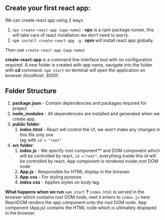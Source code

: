 ## __Create your first react app:__  

We can create react app using 2 ways
1.  `npx create-react-app {app-name}` :  __npx__ is a npm package runner, this will take care of react installation we don’t need to worry.
2.  `npm install create-react-app -g` : __npm__ will install react app globally.

Then use `create-react-app {app-name}` 

__create-react-app__ is a command line interface tool with no configuration required.
A new folder is created with app name, navigate into the folder with __cd__ command.
`npm start` on terminal will open the application on browser *(localhost: 3000)*


## Folder Structure  

1.  **package.json** - Contain dependencies and packages required for project.
2.  **node_modules** - All dependencies are installed and generated when we create app.
3.  **public folder**: 
      1. **index.html** - React will control the UI, we won’t make any changes in this file
           only one <div> tag with `id = "root"`
4.  **src folder**: 
     1. **index.js** - We specify root component** and DOM component which will be controlled by react, `id ="root"`,
          everything inside this *id* will be controlled by react. App component is rendered inside root DOM node
     2. **App.js** - Responsible for HTML display in the browser.
     3. **App.css** - For styling purpose.
     4. **index.css** - Applies styles on body tag.

**What happens when we run** `npm start` **?**
  `index.html` is served in the browser which contains *root* DOM node, next it enters to `index.js` here ReactDOM renders the 
  *app* component onto the *root* DOM node. App component (App.js) contains the HTML code which is ultimately displayed in the browser.



